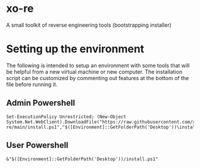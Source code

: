 # xo-re
A small toolkit of reverse engineering tools (bootstrapping installer)

# Setting up the environment

The following is intended to setup an environment with some tools that will be helpful from a new virtual machine or new computer. The installation script can be customized by commenting out features at the bottom of the file before running it.

## Admin Powershell
```
Set-ExecutionPolicy Unrestricted; (New-Object System.Net.WebClient).DownloadFile("https://raw.githubusercontent.com/xoorath/xo-re/main/install.ps1","$([Environment]::GetFolderPath('Desktop'))\install.ps1")
```

## User Powershell
```
&"$([Environment]::GetFolderPath('Desktop'))/install.ps1"
```
